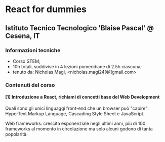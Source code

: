 # React for dummies
## Istituto Tecnico Tecnologico 'Blaise Pascal' @ Cesena, IT

### Informazioni tecniche
- Corso STEM;
- 10h totali, suddivise in 4 lezioni pomeridiane di 2.5h ciascuna;
- tenuto da: Nicholas Magi, <nicholas.magi24[@]gmail.com>

### Contenuti del corso
#### [1] Introduzione a React, richiami di concetti base del Web Development

Quali sono gli unici linguaggi front-end che un browser può "capire": HyperText Markup Language, Cascading Style Sheet e JavaScript.

Web frameworks: crescita esponenziale negli ultimi anni, più di 100 frameworks al momento in circolazione ma solo alcuni godono di tanta popolarità.

